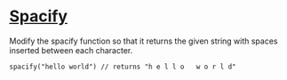 # [Spacify](https://www.codewars.com/kata/spacify "https://www.codewars.com/kata/57f8ee485cae443c4d000127")

Modify the spacify function so that it returns the given string with spaces inserted between each character.

```
spacify("hello world") // returns "h e l l o   w o r l d"
```